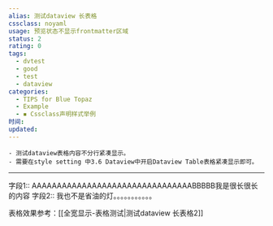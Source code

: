 ```yaml
---
alias: 测试dataview 长表格
cssclass: noyaml
usage: 预览状态不显示frontmatter区域
status: 2
rating: 0
tags:
  - dvtest
  - good
  - test
  - dataview
categories:
  - TIPS for Blue Topaz
  - Example
  - ◾ Cssclass声明样式举例
时间:
updated:
---
```


```ad-tip
- 测试dataview表格内容不分行紧凑显示。
- 需要在style setting 中3.6 Dataview中开启Dataview Table表格紧凑显示即可。
```


---
字段1:: AAAAAAAAAAAAAAAAAAAAAAAAAAAAAAAABBBBB我是很长很长的内容
字段2:: 我也不是省油的灯。。。。。。。。。。。

表格效果参考：[[全宽显示-表格测试|测试dataview 长表格2]]

